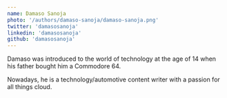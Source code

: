 ```yaml
---
name: Damaso Sanoja
photo: '/authors/damaso-sanoja/damaso-sanoja.png'
twitter: 'damasosanoja'
linkedin: 'damasosanoja'
github: 'damasosanoja'
---
```


Damaso was introduced to the world of technology at the age of 14 when his father bought him a Commodore 64.

Nowadays, he is a technology/automotive content writer with a passion for all things cloud.
